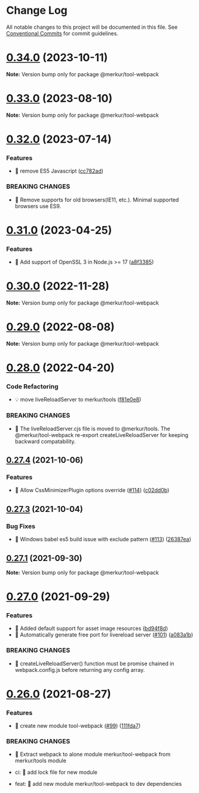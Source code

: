 # Change Log

All notable changes to this project will be documented in this file.
See [Conventional Commits](https://conventionalcommits.org) for commit guidelines.

# [0.34.0](https://github.com/mjancarik/merkur/compare/v0.33.0...v0.34.0) (2023-10-11)

**Note:** Version bump only for package @merkur/tool-webpack





# [0.33.0](https://github.com/mjancarik/merkur/compare/v0.32.1...v0.33.0) (2023-08-10)

**Note:** Version bump only for package @merkur/tool-webpack





# [0.32.0](https://github.com/mjancarik/merkur/compare/v0.31.1...v0.32.0) (2023-07-14)

### Features

- 🎸 remove ES5 Javascript ([cc782ad](https://github.com/mjancarik/merkur/commit/cc782adcdf8e19ddf79cba9e134dec6f96ec6893))

### BREAKING CHANGES

- 🧨 Remove supports for old browsers(IE11, etc.). Minimal supported browsers
  use ES9.

# [0.31.0](https://github.com/mjancarik/merkur/compare/v0.30.1...v0.31.0) (2023-04-25)

### Features

- 🎸 Add support of OpenSSL 3 in Node.js >= 17 ([a8f3385](https://github.com/mjancarik/merkur/commit/a8f33853e0eaea8482611f99bed6f02228048d05))

# [0.30.0](https://github.com/mjancarik/merkur/compare/v0.29.5...v0.30.0) (2022-11-28)

**Note:** Version bump only for package @merkur/tool-webpack

# [0.29.0](https://github.com/mjancarik/merkur/compare/v0.28.2...v0.29.0) (2022-08-08)

**Note:** Version bump only for package @merkur/tool-webpack

# [0.28.0](https://github.com/mjancarik/merkur/compare/v0.27.6...v0.28.0) (2022-04-20)

### Code Refactoring

- 💡 move liveReloadServer to merkur/tools ([f81e0e8](https://github.com/mjancarik/merkur/commit/f81e0e89eff4a72985c89d23079be6a9344a3b2e))

### BREAKING CHANGES

- 🧨 The liveReloadServer.cjs file is moved to @merkur/tools. The
  @merkur/tool-webpack re-export createLiveReloadServer for keeping
  backward compatability.

## [0.27.4](https://github.com/mjancarik/merkur/compare/v0.27.3...v0.27.4) (2021-10-06)

### Features

- 🎸 Allow CssMinimizerPlugin options override ([#114](https://github.com/mjancarik/merkur/issues/114)) ([c02dd0b](https://github.com/mjancarik/merkur/commit/c02dd0bf06a44bbf45880c9b1932a33e287f35ce))

## [0.27.3](https://github.com/mjancarik/merkur/compare/v0.27.2...v0.27.3) (2021-10-04)

### Bug Fixes

- 🐛 Windows babel es5 build issue with exclude pattern ([#113](https://github.com/mjancarik/merkur/issues/113)) ([26387ea](https://github.com/mjancarik/merkur/commit/26387ea01d840d5d6f55d4748d34c87c7f3f5f10))

## [0.27.1](https://github.com/mjancarik/merkur/compare/v0.27.0...v0.27.1) (2021-09-30)

**Note:** Version bump only for package @merkur/tool-webpack

# [0.27.0](https://github.com/mjancarik/merkur/compare/v0.26.1...v0.27.0) (2021-09-29)

### Features

- 🎸 Added default support for asset image resources ([bd94f8d](https://github.com/mjancarik/merkur/commit/bd94f8d1a536335363a0f3381f85e57448078ac3))
- 🎸 Automatically generate free port for livereload server ([#101](https://github.com/mjancarik/merkur/issues/101)) ([a083a1b](https://github.com/mjancarik/merkur/commit/a083a1b31edc818a2d94e000a78cbb03cc8dc022))

### BREAKING CHANGES

- 🧨 createLiveReloadServer() function must be promise chained in
  webpack.config.js before returning any config array.

# [0.26.0](https://github.com/mjancarik/merkur/compare/v0.25.0...v0.26.0) (2021-08-27)

### Features

- 🎸 create new module tool-webpack ([#99](https://github.com/mjancarik/merkur/issues/99)) ([111fda7](https://github.com/mjancarik/merkur/commit/111fda7a6854528472b8539ec12fffe7a1d7efae))

### BREAKING CHANGES

- 🧨 Extract webpack to alone module merkur/tool-webpack from merkur/tools
  module

- ci: 🎡 add lock file for new module

- feat: 🎸 add new module merkur/tool-webpack to dev dependencies
